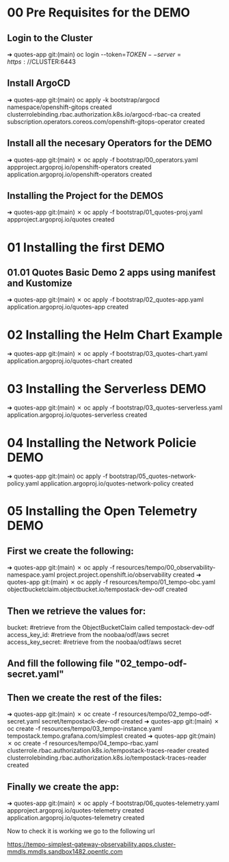 # 00 Pre Requisites for the DEMO

## Login to the Cluster 
➜  quotes-app git:(main) oc login --token=$TOKEN --server=https://$CLUSTER:6443

## Install ArgoCD
➜  quotes-app git:(main) oc apply -k bootstrap/argocd 
namespace/openshift-gitops created
clusterrolebinding.rbac.authorization.k8s.io/argocd-rbac-ca created
subscription.operators.coreos.com/openshift-gitops-operator created

## Install all the necesary Operators for the DEMO
➜  quotes-app git:(main) ✗ oc apply -f bootstrap/00_operators.yaml 
appproject.argoproj.io/openshift-operators created
application.argoproj.io/openshift-operators created

## Installing the Project for the DEMOS
➜  quotes-app git:(main) ✗ oc apply -f bootstrap/01_quotes-proj.yaml 
appproject.argoproj.io/quotes created

# 01 Installing the first DEMO

## 01.01 Quotes Basic Demo 2 apps using manifest and Kustomize

➜  quotes-app git:(main) ✗ oc apply -f bootstrap/02_quotes-app.yaml
application.argoproj.io/quotes-app created

# 02 Installing the Helm Chart Example

➜  quotes-app git:(main) ✗ oc apply -f bootstrap/03_quotes-chart.yaml           
application.argoproj.io/quotes-chart created

# 03 Installing the Serverless DEMO

➜  quotes-app git:(main) ✗ oc apply -f bootstrap/03_quotes-serverless.yaml 
application.argoproj.io/quotes-serverless created

# 04 Installing the Network Policie DEMO

➜  quotes-app git:(main) oc apply -f bootstrap/05_quotes-network-policy.yaml 
application.argoproj.io/quotes-network-policy created

# 05 Installing the Open Telemetry DEMO
## First we create the following:

➜  quotes-app git:(main) ✗ oc apply -f resources/tempo/00_observability-namespace.yaml 
project.project.openshift.io/observability created
➜  quotes-app git:(main) ✗ oc apply -f resources/tempo/01_tempo-obc.yaml              
objectbucketclaim.objectbucket.io/tempostack-dev-odf created

## Then we retrieve the values for:
  bucket: #retrieve from the ObjectBucketClaim called tempostack-dev-odf
  access_key_id: #retrieve from the noobaa/odf/aws secret
  access_key_secret: #retrieve from the noobaa/odf/aws secret

## And fill the following file "02_tempo-odf-secret.yaml"
## Then we create the rest of the files:

➜  quotes-app git:(main) ✗ oc create -f resources/tempo/02_tempo-odf-secret.yaml 
secret/tempostack-dev-odf created
➜  quotes-app git:(main) ✗ oc create -f resources/tempo/03_tempo-instance.yaml  
tempostack.tempo.grafana.com/simplest created
➜  quotes-app git:(main) ✗ oc create -f resources/tempo/04_tempo-rbac.yaml    
clusterrole.rbac.authorization.k8s.io/tempostack-traces-reader created
clusterrolebinding.rbac.authorization.k8s.io/tempostack-traces-reader created

## Finally we create the app: 

➜  quotes-app git:(main) ✗ oc apply -f bootstrap/06_quotes-telemetry.yaml 
appproject.argoproj.io/quotes-telemetry created
application.argoproj.io/quotes-telemetry created

Now to check it is working we go to the following url

    
https://tempo-simplest-gateway-observability.apps.cluster-mmdls.mmdls.sandbox1482.opentlc.com 
